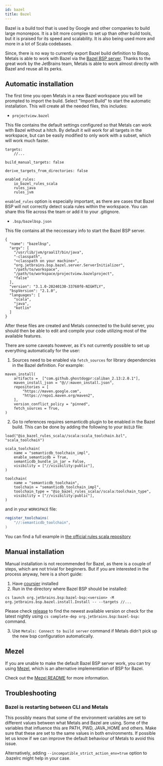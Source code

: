 ```yaml
---
id: bazel
title: Bazel
---
```


Bazel is a build tool that is used by Google and other companies to build large
monorepos. It is a bit more complex to set up than other build tools, but it is
praised for its speed and scalability. It is also being used more and more in a
lot of Scala codebases.

Since, there is no way to currently export Bazel build definition to Bloop,
Metals is able to work with Bazel via the
[Bazel BSP server](https://github.com/JetBrains/bazel-bsp). Thanks to the great
work by the JetBrains team, Metals is able to work almost directly with Bazel
and reuse all its perks.

## Automatic installation

The first time you open Metals in a new Bazel workspace you will be prompted to
import the build. Select "Import Build" to start the automatic installation.
This will create all the needed files, this includes:

- `projectview.bazel`

This file contains the default settings configured so that Metals can work with
Bazel without a hitch. By default it will work for all targets in the workspace,
but can be easily modified to only work with a subset, which will work much
faster.

```
targets:
    //...

build_manual_targets: false

derive_targets_from_directories: false

enabled_rules:
    io_bazel_rules_scala
    rules_java
    rules_jvm

```

`enabled_rules` option is especially important, as there are cases that Bazel
BSP will not correctly detect scala rules within the workspace. You can share
this file across the team or add it to your .gitignore.

- `.bsp/bazelbsp.json`

This file contains all the neccessary info to start the Bazel BSP server.

```
{
  "name": "bazelbsp",
  "argv": [
    "/usr/lib/jvm/graal17/bin/java",
    "-classpath",
    "<classpath on your machine>",
    "org.jetbrains.bsp.bazel.server.ServerInitializer",
    "/path/to/workspace",
    "/path/to/workspace/projectview.bazelproject",
    "false"
  ],
  "version": "3.1.0-20240130-33760f0-NIGHTLY",
  "bspVersion": "2.1.0",
  "languages": [
    "scala",
    "java",
    "kotlin"
  ]
}
```

After these files are created and Metals connected to the build server, you
should then be able to edit and compile your code utilizing most of the
available features.

There are some caveats however, as it's not currently possible to set up
everything automatically for the user:

1. Sources need to be enabled via `fetch_sources` for library dependencies in
   the Bazel definition. For example:

```
maven_install(
    artifacts =  ["com.github.ghostdogpr:caliban_2.13:2.0.1"],
    maven_install_json = "@//:maven_install.json",
    repositories = [
        "https://maven.google.com",
        "https://repo1.maven.org/maven2",
    ],
    version_conflict_policy = "pinned",
    fetch_sources = True,
)
```

2. Go to references requires semanticdb plugin to be enabled in the Bazel build.
   This can be done by adding the following to your `BUILD` file:

```
load("@io_bazel_rules_scala//scala:scala_toolchain.bzl", "scala_toolchain")

scala_toolchain(
    name = "semanticdb_toolchain_impl",
    enable_semanticdb = True,
    semanticdb_bundle_in_jar = False,
    visibility = ["//visibility:public"],
)

toolchain(
    name = "semanticdb_toolchain",
    toolchain = "semanticdb_toolchain_impl",
    toolchain_type = "@io_bazel_rules_scala//scala:toolchain_type",
    visibility = ["//visibility:public"],
)
```

and in your `WORKSPACE` file:

```Scala
register_toolchains(
    "//:semanticdb_toolchain",
)
```

You can find a full example in
[the official rules scala repository](https://github.com/bazelbuild/rules_scala/tree/master/examples/semanticdb)

## Manual installation

Manual installation is not recommended for Bazel, as there is a couple of steps,
which are not trivial for beginners. But if you are interested in the process
anyway, here is a short guide:

1. Have [coursier](https://get-coursier.io/docs/cli-installation) installed
2. Run in the directory where Bazel BSP should be installed:

```shell
cs launch org.jetbrains.bsp:bazel-bsp:<version> -M org.jetbrains.bsp.bazel.install.Install -- --targets //...
```

Please check [release](https://github.com/JetBrains/bazel-bsp/releases) to find
the newest available version or check for the latest nightly using
`cs complete-dep org.jetbrains.bsp:bazel-bsp:` command.

3. Use `Metals: Connect to build server` command if Metals didn't pick up the
   new bsp configuration automatically.

## Mezel

If you are unable to make the default Bazel BSP server work, you can try using
[Mezel](https://github.com/ValdemarGr/mezel), which is an alternative
implementation of BSP for Bazel.

Check out the
[Mezel README](https://github.com/ValdemarGr/mezel/blob/master/README.md) for
more information.

## Troubleshooting

### Bazel is restarting between CLI and Metals

This possibly means that some of the environment variables are set to different
values between what Metals and Bazel are using. Some of the variables that
influence this are PATH, PWD, JAVA_HOME and others. Make sure that these are set
to the same values in both environments. If possible let us know if we can
improve the default behaviour of Metals to avoid this issue.

Alternatively, adding `--incompatible_strict_action_env=true` option to .bazelrc
might help in your case.

